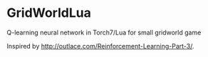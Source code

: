 # GridWorldLua
Q-learning neural network in Torch7/Lua for small gridworld game

Inspired by http://outlace.com/Reinforcement-Learning-Part-3/.
